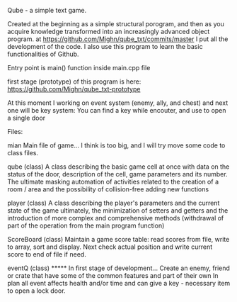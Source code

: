 Qube - a simple text game.

 Created at the beginning as a simple structural porogram, and then as you acquire knowledge
 transformed into an increasingly advanced object program.
 at https://github.com/Mighn/qube_txt/commits/master I put all the development of the code.
 I also use this program to learn the basic functionalities of Github.

Entry point is main() function inside main.cpp file

first stage (prototype) of this program is here: https://github.com/Mighn/qube_txt-prototype

At this moment I working on event system (enemy, ally, and chest) and next one will be key system: You can 
find a key while encouter, and use to open a single door 


Files:

mian
Main file of game... I think is too big, and I will try move some code to class files.

qube (class)
A class describing the basic game cell at once with data on the status of the door, description of the cell, game parameters and its number.
The ultimate masking automation of activities related to the creation of a room / area and the possibility of collision-free adding new functions

player (class)
A class describing the player's parameters and the current state of the game
ultimately, the minimization of setters and getters and the introduction of more complex and comprehensive methods
(withdrawal of part of the operation from the main program function)

ScoreBoard (class)
Maintain a game score table: read scores from file, write to array, sort and display. 
Next check actual position and write current score to end of file if need.

eventQ  (class)
***** In first stage of development...
Create an enemy, friend or crate that have some of the common features and part of their own
In plan all event affects health and/or time and can give a key - necessary item to open a lock door.